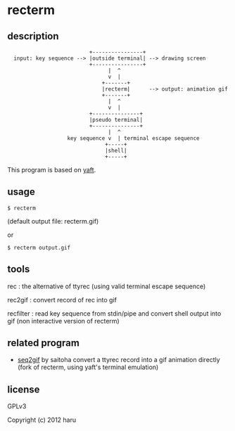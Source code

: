 # recterm

## description

```
                          +----------------+
  input: key sequence --> |outside terminal| --> drawing screen
                          +----------------+
                                |  ^
                                v  |
                              +-------+
                              |recterm|      --> output: animation gif
                              +-------+
                                |  ^
                                v  | 
                          +---------------+
                          |pseudo terminal|
                          +---------------+
                                |  ^
                   key sequence v  | terminal escape sequence
                               +-----+
                               |shell|
                               +-----+
```

This program is based on [yaft](https://github.com/uobikiemukot/yaft).

## usage

```
$ recterm
```

(default output file: recterm.gif)

or

```
$ recterm output.gif
```

## tools

rec
:	the alternative of ttyrec (using valid terminal escape sequence)

rec2gif
:	convert record of rec into gif

recfilter
:	read key sequence from stdin/pipe and convert shell output into gif (non interactive version of recterm) 

## related program

-	[seq2gif](https://github.com/saitoha/seq2gif) by saitoha
	convert a ttyrec record into a gif animation directly (fork of recterm, using yaft's terminal emulation)

## license

GPLv3

Copyright (c) 2012 haru <uobikiemukot at gmail dot com>
